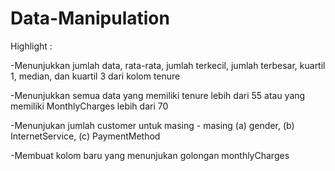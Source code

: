 # Data-Manipulation


Highlight :

-Menunjukkan jumlah data, rata-rata, jumlah terkecil, jumlah
terbesar, kuartil 1, median, dan kuartil 3 dari kolom tenure

-Menunjukkan semua data yang memiliki tenure lebih dari 55 atau
yang memiliki MonthlyCharges lebih dari 70

-Menunjukan jumlah customer untuk masing - masing (a) gender, (b) InternetService, (c) PaymentMethod

-Membuat kolom baru yang menunjukan golongan monthlyCharges

